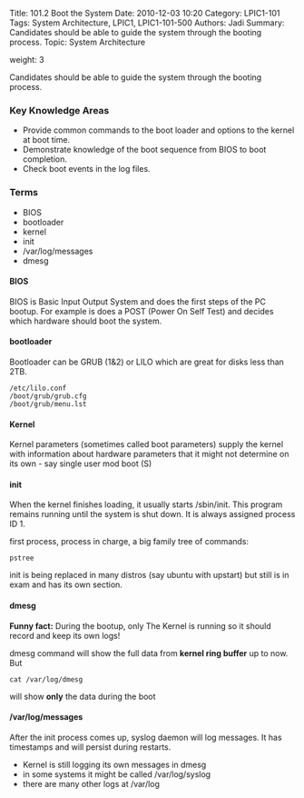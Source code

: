 Title: 101.2 Boot the System
Date: 2010-12-03 10:20
Category: LPIC1-101
Tags: System Architecture, LPIC1, LPIC1-101-500
Authors: Jadi
Summary: Candidates should be able to guide the system through the booting process.
Topic: System Architecture

weight: 3

Candidates should be able to guide the system through the booting process.

### Key Knowledge Areas

* Provide common commands to the boot loader and options to the kernel at boot time.
* Demonstrate knowledge of the boot sequence from BIOS to boot completion.
* Check boot events in the log files.

### Terms

* BIOS
* bootloader
* kernel
* init
* /var/log/messages
* dmesg

#### BIOS

BIOS is Basic Input Output System and does the first steps of the PC bootup. For example is does a POST \(Power On Self Test\) and decides which hardware should boot the system.

#### bootloader

Bootloader can be GRUB \(1&2\) or LILO which are great for disks less than 2TB.

```text
/etc/lilo.conf
/boot/grub/grub.cfg
/boot/grub/menu.lst
```

#### Kernel

Kernel parameters \(sometimes called boot parameters\) supply the kernel with information about hardware parameters that it might not determine on its own - say single user mod boot \(S\)

#### init

When the kernel finishes loading, it usually starts /sbin/init. This program remains running until the system is shut down. It is always assigned process ID 1.

first process, process in charge, a big family tree of commands:

```text
pstree
```

init is being replaced in many distros \(say ubuntu with upstart\) but still is in exam and has its own section.

#### dmesg

**Funny fact:** During the bootup, only The Kernel is running so it should record and keep its own logs!

dmesg command will show the full data from **kernel ring buffer** up to now. But

```text
cat /var/log/dmesg
```

will show **only** the data during the boot

#### /var/log/messages

After the init process comes up, syslog daemon will log messages. It has timestamps and will persist during restarts.

* Kernel is still logging its own messages in dmesg
* in some systems it might be called /var/log/syslog
* there are many other logs at /var/log

